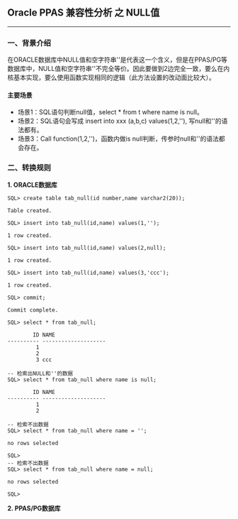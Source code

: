 ## Oracle PPAS 兼容性分析 之 NULL值
---

### 一、背景介绍
在ORACLE数据库中NULL值和空字符串''是代表这一个含义，但是在PPAS/PG等数据库中，NULL值和空字符串''不完全等价。因此要做到2边完全一致，要么在内核基本实现，要么使用函数实现相同的逻辑（此方法设置的改动面比较大）。

#### 主要场景
+ 场景1：SQL语句判断null值，select * from t where name is null。  
+ 场景2：SQL语句会写成 insert into xxx (a,b,c) values(1,2,''), 写null和''的语法都有。    
+ 场景3：Call function(1,2,'')，函数内做is null判断，传参时null和''的语法都会存在。  

### 二、转换规则
**1. ORACLE数据库**
```
SQL> create table tab_null(id number,name varchar2(20));

Table created.

SQL> insert into tab_null(id,name) values(1,'');

1 row created.

SQL> insert into tab_null(id,name) values(2,null);

1 row created.

SQL> insert into tab_null(id,name) values(3,'ccc');

1 row created.

SQL> commit;

Commit complete.

SQL> select * from tab_null;

        ID NAME
---------- --------------------
         1
         2
         3 ccc

-- 检索出NULL和''的数据
SQL> select * from tab_null where name is null;

        ID NAME
---------- --------------------
         1
         2
         
-- 检索不出数据
SQL> select * from tab_null where name = '';

no rows selected

SQL> 
-- 检索不出数据
SQL> select * from tab_null where name = null;

no rows selected

SQL> 
```

**2. PPAS/PG数据库**
```
```
